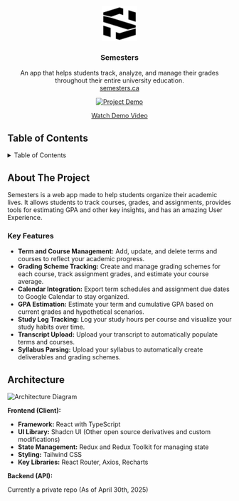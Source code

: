 <div align="center">
  <!-- REMOVE THIS IF YOU DON'T HAVE A LOGO -->
    <img src="public/Objects/SemesterLogo.svg" alt="Semesters Logo" width="80" height="80">

<h3 align="center">Semesters</h3>

  <p align="center">
    An app that helps students track, analyze, and manage their grades throughout their entire university education.
    <br />
     <a href="https://semesters.ca">semesters.ca</a>
  </p>
</div>

<!-- REMOVE THIS IF YOU DON'T HAVE A DEMO -->
<!-- TIP: You can alternatively directly upload a video up to 100MB by dropping it in while editing the README on GitHub. This displays a video player directly on GitHub instead of making it so that you have to click an image/link -->
<div align="center">
  <a href="https://semesters.ca">
    <img src="https://github.com/user-attachments/assets/f45c9ee9-ad2f-40f4-bb60-e9bbd1472c45" alt="Project Demo">
    <p>Watch Demo Video</p>
  </a>
</div>

## Table of Contents

<details>
  <summary>Table of Contents</summary>
  <ol>
    <li><a href="#about-the-project">About The Project</a></li>
    <li><a href="#key-features">Key Features</a></li>
    <li><a href="#architecture">Architecture</a></li>
  </ol>
</details>

## About The Project

Semesters is a web app made to help students organize their academic lives. It allows students to track courses, grades, and assignments, provides tools for estimating GPA and other key insights, and has an amazing User Experience.

### Key Features

- **Term and Course Management:** Add, update, and delete terms and courses to reflect your academic progress.
- **Grading Scheme Tracking:** Create and manage grading schemes for each course, track assignment grades, and estimate your course average.
- **Calendar Integration:**  Export term schedules and assignment due dates to Google Calendar to stay organized.
- **GPA Estimation:** Estimate your term and cumulative GPA based on current grades and hypothetical scenarios.
- **Study Log Tracking:** Log your study hours per course and visualize your study habits over time.
- **Transcript Upload:** Upload your transcript to automatically populate terms and courses.
- **Syllabus Parsing:** Upload your syllabus to automatically create deliverables and grading schemes.

## Architecture

![Architecture Diagram](https://github.com/user-attachments/assets/721b7fb3-e480-4809-9023-fd48b82b1f8c)

**Frontend (Client):**

- **Framework:** React with TypeScript
- **UI Library:** Shadcn UI (Other open source derivatives and custom modifications)
- **State Management:** Redux and Redux Toolkit for managing state
- **Styling:** Tailwind CSS
- **Key Libraries:** React Router, Axios, Recharts

**Backend (API):**

Currently a private repo (As of April 30th, 2025)
